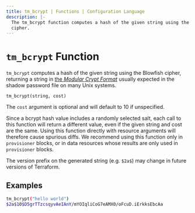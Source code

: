 ```yaml
---
title: tm_bcrypt | Functions | Configuration Language
description: |-
  The tm_bcrypt function computes a hash of the given string using the Blowfish
  cipher.
---
```


# `tm_bcrypt` Function

`tm_bcrypt` computes a hash of the given string using the Blowfish cipher,
returning a string in
[the _Modular Crypt Format_](https://passlib.readthedocs.io/en/stable/modular_crypt_format.html)
usually expected in the shadow password file on many Unix systems.

```hcl
tm_bcrypt(string, cost)
```

The `cost` argument is optional and will default to 10 if unspecified.

Since a bcrypt hash value includes a randomly selected salt, each call to this
function will return a different value, even if the given string and cost are
the same. Using this function directly with resource arguments will therefore
cause spurious diffs. We recommend using this function only in `provisioner`
blocks, or in data resources whose results are only used in `provisioner`
blocks.

The version prefix on the generated string (e.g. `$2a$`) may change in future
versions of Terraform.

## Examples

```sh
tm_bcrypt("hello world")
$2a$10$D5grTTzcsqyvAeIAnY/mYOIqliCoG7eAMX0/oFcuD.iErkksEbcAa
```
